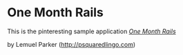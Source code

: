 # One Month Rails


This is the pinteresting sample application
[*One Month Rails*](http://onemonthrails.com)


by Lemuel Parker (http://psquaredlingo.com)